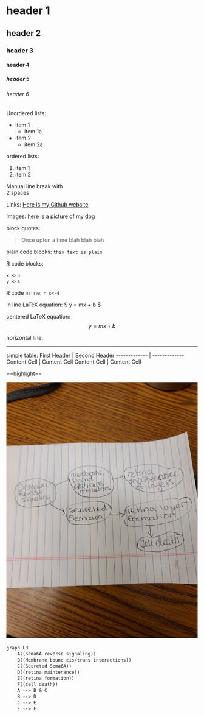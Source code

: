 # header 1

## header 2

### header 3

#### header 4

##### header 5

###### header 6

Unordered lists: 

* item 1
  * item 1a
* item 2
  * item 2a

ordered lists: 

1. item 1
2. item 2

Manual line break with  
2 spaces 

Links: [Here is my Github website](https://carolinedumas.github.io/DumasBiol381/)

Images: [here is a picture of my dog](https://github.com/carolinedumas/DumasBiol381/blob/main/Maverick.jpeg?raw=true)

block quotes: 
> Once upton a time 
> blah blah blah 

plain code blocks: `this text is plain`

R code blocks: 
```{r}
x <-3
y <-4
```

R code in line: `r x<-4`

in line LaTeX equation: $ y = mx + b $

centered LaTeX equation:
$$
y = mx +b
$$


horizontal line: 

---

simple table: 
First Header  | Second Header
------------- | -------------
Content Cell  | Content Cell
Content Cell  | Content Cell

==highlight== 

![](https://github.com/carolinedumas/DumasBiol381/blob/main/Homework%204/causeandeffectdiagram.jpg?raw=true )



```mermaid
graph LR
	A((Sema6A reverse signaling))
	B((Membrane bound cis/trans interactions))
	C((Secreted Sema6A))
	D((retina maintenance))
	E((retina formation))
	F((cell death))
	A --> B & C
	B --> D
	C --> E
	E --> F
```

























